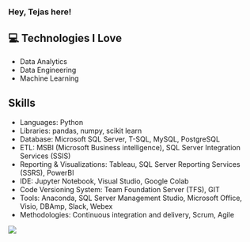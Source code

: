### Hey, Tejas here!


## :computer: Technologies I Love
* Data Analytics
* Data Engineering
* Machine Learning


## Skills

* Languages: Python
* Libraries: pandas, numpy, scikit learn
* Database: Microsoft SQL Server, T-SQL, MySQL, PostgreSQL
* ETL: MSBI (Microsoft Business intelligence), SQL Server Integration Services (SSIS)
* Reporting & Visualizations: Tableau, SQL Server Reporting Services (SSRS), PowerBI
* IDE: Jupyter Notebook, Visual Studio, Google Colab
* Code Versioning System: Team Foundation Server (TFS), GIT
* Tools: Anaconda, SQL Server Management Studio, Microsoft Office, Visio, DBAmp, Slack, Webex
* Methodologies: Continuous integration and delivery, Scrum, Agile


<img src = "https://github-readme-stats.vercel.app/api/top-langs/?username=tejaski&layout=compact">


